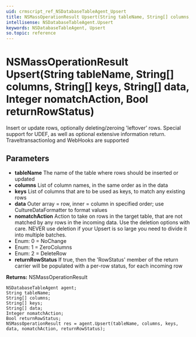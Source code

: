 ```yaml
---
uid: crmscript_ref_NSDatabaseTableAgent_Upsert
title: NSMassOperationResult Upsert(String tableName, String[] columns, String[] keys, String[] data, Integer nomatchAction, Bool returnRowStatus)
intellisense: NSDatabaseTableAgent.Upsert
keywords: NSDatabaseTableAgent, Upsert
so.topic: reference
---
```


# NSMassOperationResult Upsert(String tableName, String[] columns, String[] keys, String[] data, Integer nomatchAction, Bool returnRowStatus)

Insert or update rows, optionally deleting/zeroing 'leftover' rows. Special support for UDEF, as well as optional extensive information return. Traveltransactionlog and WebHooks are supported

## Parameters

* **tableName** The name of the table where rows should be inserted or updated
* **columns** List of column names, in the same order as in the data
* **keys** List of columns that are to be used as keys, to match any existing rows
* **data** Outer array = row, inner = column in specified order; use CultureDataFormatter to format values
* **nomatchAction** Action to take on rows in the target table, that are not matched by any rows in the incoming data. Use the deletion options with care. NEVER use deletion if your Upsert is so large you need to divide it into multiple batches.
* Enum: 0 = NoChange 
* Enum: 1 = ZeroColumns 
* Enum: 2 = DeleteRow 
* **returnRowStatus** If true, then the 'RowStatus' member of the return carrier will be populated with a per-row status, for each incoming row

**Returns:** NSMassOperationResult

```crmscript
NSDatabaseTableAgent agent;
String tableName;
String[] columns;
String[] keys;
String[] data;
Integer nomatchAction;
Bool returnRowStatus;
NSMassOperationResult res = agent.Upsert(tableName, columns, keys, data, nomatchAction, returnRowStatus);
```

